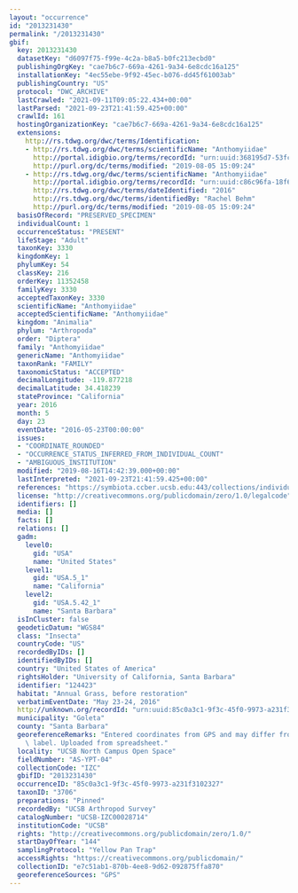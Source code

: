 ```yaml
---
layout: "occurrence"
id: "2013231430"
permalink: "/2013231430"
gbif:
  key: 2013231430
  datasetKey: "d6097f75-f99e-4c2a-b8a5-b0fc213ecbd0"
  publishingOrgKey: "cae7b6c7-669a-4261-9a34-6e8cdc16a125"
  installationKey: "4ec55ebe-9f92-45ec-b076-dd45f61003ab"
  publishingCountry: "US"
  protocol: "DWC_ARCHIVE"
  lastCrawled: "2021-09-11T09:05:22.434+00:00"
  lastParsed: "2021-09-23T21:41:59.425+00:00"
  crawlId: 161
  hostingOrganizationKey: "cae7b6c7-669a-4261-9a34-6e8cdc16a125"
  extensions:
    http://rs.tdwg.org/dwc/terms/Identification:
    - http://rs.tdwg.org/dwc/terms/scientificName: "Anthomyiidae"
      http://portal.idigbio.org/terms/recordId: "urn:uuid:368195d7-53fc-4e16-a329-f1e6117a011e"
      http://purl.org/dc/terms/modified: "2019-08-05 15:09:24"
    - http://rs.tdwg.org/dwc/terms/scientificName: "Anthomyiidae"
      http://portal.idigbio.org/terms/recordId: "urn:uuid:c86c96fa-18f6-4788-a1a6-42996727e565"
      http://rs.tdwg.org/dwc/terms/dateIdentified: "2016"
      http://rs.tdwg.org/dwc/terms/identifiedBy: "Rachel Behm"
      http://purl.org/dc/terms/modified: "2019-08-05 15:09:24"
  basisOfRecord: "PRESERVED_SPECIMEN"
  individualCount: 1
  occurrenceStatus: "PRESENT"
  lifeStage: "Adult"
  taxonKey: 3330
  kingdomKey: 1
  phylumKey: 54
  classKey: 216
  orderKey: 11352458
  familyKey: 3330
  acceptedTaxonKey: 3330
  scientificName: "Anthomyiidae"
  acceptedScientificName: "Anthomyiidae"
  kingdom: "Animalia"
  phylum: "Arthropoda"
  order: "Diptera"
  family: "Anthomyiidae"
  genericName: "Anthomyiidae"
  taxonRank: "FAMILY"
  taxonomicStatus: "ACCEPTED"
  decimalLongitude: -119.877218
  decimalLatitude: 34.418239
  stateProvince: "California"
  year: 2016
  month: 5
  day: 23
  eventDate: "2016-05-23T00:00:00"
  issues:
  - "COORDINATE_ROUNDED"
  - "OCCURRENCE_STATUS_INFERRED_FROM_INDIVIDUAL_COUNT"
  - "AMBIGUOUS_INSTITUTION"
  modified: "2019-08-16T14:42:39.000+00:00"
  lastInterpreted: "2021-09-23T21:41:59.425+00:00"
  references: "https://symbiota.ccber.ucsb.edu:443/collections/individual/index.php?occid=124423"
  license: "http://creativecommons.org/publicdomain/zero/1.0/legalcode"
  identifiers: []
  media: []
  facts: []
  relations: []
  gadm:
    level0:
      gid: "USA"
      name: "United States"
    level1:
      gid: "USA.5_1"
      name: "California"
    level2:
      gid: "USA.5.42_1"
      name: "Santa Barbara"
  isInCluster: false
  geodeticDatum: "WGS84"
  class: "Insecta"
  countryCode: "US"
  recordedByIDs: []
  identifiedByIDs: []
  country: "United States of America"
  rightsHolder: "University of California, Santa Barbara"
  identifier: "124423"
  habitat: "Annual Grass, before restoration"
  verbatimEventDate: "May 23-24, 2016"
  http://unknown.org/recordId: "urn:uuid:85c0a3c1-9f3c-45f0-9973-a231f3102327"
  municipality: "Goleta"
  county: "Santa Barbara"
  georeferenceRemarks: "Entered coordinates from GPS and may differ from what is on\
    \ label. Uploaded from spreadsheet."
  locality: "UCSB North Campus Open Space"
  fieldNumber: "AS-YPT-04"
  collectionCode: "IZC"
  gbifID: "2013231430"
  occurrenceID: "85c0a3c1-9f3c-45f0-9973-a231f3102327"
  taxonID: "3706"
  preparations: "Pinned"
  recordedBy: "UCSB Arthropod Survey"
  catalogNumber: "UCSB-IZC00028714"
  institutionCode: "UCSB"
  rights: "http://creativecommons.org/publicdomain/zero/1.0/"
  startDayOfYear: "144"
  samplingProtocol: "Yellow Pan Trap"
  accessRights: "https://creativecommons.org/publicdomain/"
  collectionID: "e7c51ab1-870b-4ee8-9d62-092875ffa870"
  georeferenceSources: "GPS"
---
```

